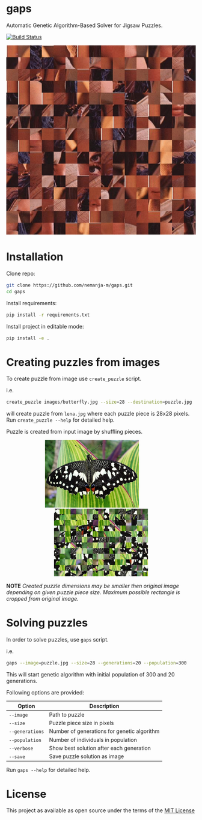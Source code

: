 # gaps

Automatic Genetic Algorithm-Based Solver for Jigsaw Puzzles.

[![Build Status](https://semaphoreci.com/api/v1/nemanja-m/gaps/branches/master/badge.svg)](https://semaphoreci.com/nemanja-m/gaps)

<p align="center">
  <img src="images/lena.gif" alt="demo" />
</p>

# Installation

Clone repo:

```bash
git clone https://github.com/nemanja-m/gaps.git
cd gaps
```

Install requirements:

```bash
pip install -r requirements.txt
```

Install project in editable mode:

```bash
pip install -e .
```

# Creating puzzles from images

To create puzzle from image use `create_puzzle` script.

i.e.

```bash
create_puzzle images/butterfly.jpg --size=28 --destination=puzzle.jpg
```

will create puzzle from `lena.jpg` where each puzzle piece is 28x28 pixels.
Run `create_puzzle --help` for detailed help.

Puzzle is created from input image by shuffling pieces.

<div align="center">
  <img src="images/butterfly.jpg" alt="original" width="250" height="180" />
  &nbsp; &nbsp; &nbsp; &nbsp; &nbsp; &nbsp;
  <img src="images/demo_puzzle.jpg" alt="original" width="250" height="180" />
</div>

__NOTE__ *Created puzzle dimensions may be smaller then original image depending on
given puzzle piece size. Maximum possible rectangle is cropped from original image.*

# Solving puzzles

In order to solve puzzles, use `gaps` script.

i.e.

```bash
gaps --image=puzzle.jpg --size=28 --generations=20 --population=300
```

This will start genetic algorithm with initial population of 300 and 20 generations.

Following options are provided:

Option          | Description
--------------- | -----------
`--image`       | Path to puzzle
`--size`        | Puzzle piece size in pixels
`--generations` | Number of generations for genetic algorithm
`--population`  | Number of individuals in population
`--verbose`     | Show best solution after each generation
`--save`        | Save puzzle solution as image

Run `gaps --help` for detailed help.

# License

This project as available as open source under the terms of the [MIT License](http://opensource.org/licenses/MIT)
